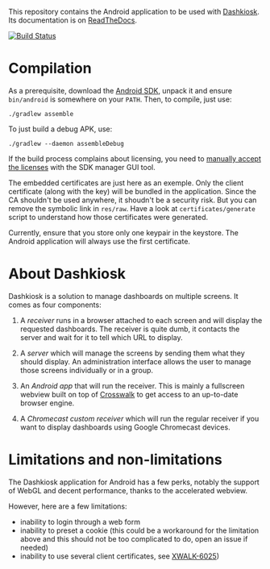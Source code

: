 This repository contains the Android application to be used with
[Dashkiosk](https://github.com/vincentbernat/dashkiosk). Its
documentation is on [ReadTheDocs][].

[![Build Status](https://secure.travis-ci.org/vincentbernat/dashkiosk-android.png?branch=master)](https://travis-ci.org/vincentbernat/dashkiosk-android)

[ReadTheDocs]: https://dashkiosk.readthedocs.org/en/latest/android.html

# Compilation

As a prerequisite, download the [Android SDK][], unpack it and ensure
`bin/android` is somewhere on your `PATH`. Then, to compile, just use:

    ./gradlew assemble

To just build a debug APK, use:

    ./gradlew --daemon assembleDebug

If the build process complains about licensing, you need
to [manually accept the licenses][] with the SDK manager GUI tool.

[Android SDK]: https://developer.android.com/studio/index.html#downloads
[manually accept the licenses]: https://developer.android.com/studio/intro/update.html#download-with-gradle

The embedded certificates are just here as an exemple. Only the client
certificate (along with the key) will be bundled in the
application. Since the CA shouldn't be used anywhere, it shoudn't be a
security risk. But you can remove the symbolic link in `res/raw`. Have
a look at `certificates/generate` script to understand how those
certificates were generated.

Currently, ensure that you store only one keypair in the keystore. The
Android application will always use the first certificate.

# About Dashkiosk

Dashkiosk is a solution to manage dashboards on multiple screens. It
comes as four components:

 1. A _receiver_ runs in a browser attached to each screen and will
    display the requested dashboards. The receiver is quite dumb, it
    contacts the server and wait for it to tell which URL to display.

 2. A _server_ which will manage the screens by sending them what they
    should display. An administration interface allows the user to
    manage those screens individually or in a group.
    
 3. An _Android app_ that will run the receiver. This is mainly a
    fullscreen webview built on top of [Crosswalk][] to get access to
    an up-to-date browser engine.

 4. A _Chromecast custom receiver_ which will run the regular receiver
    if you want to display dashboards using Google Chromecast devices.

[Crosswalk]: https://crosswalk-project.org/

# Limitations and non-limitations

The Dashkiosk application for Android has a few perks, notably the
support of WebGL and decent performance, thanks to the accelerated
webview.

However, here are a few limitations:

 - inability to login through a web form
 - inability to preset a cookie (this could be a workaround for the
   limitation above and this should not be too complicated to do, open
   an issue if needed)
 - inability to use several client certificates, see
   [XWALK-6025](https://crosswalk-project.org/jira/browse/XWALK-6025))
